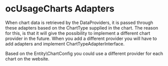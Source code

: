 ocUsageCharts Adapters
======================
When chart data is retrieved by the DataProviders, it is passed through these adapters based on the ChartType supplied in the chart.
The reason for this, is that it will give the possibility to implement a different chart provider in the future.
When you add a different provider you will have to add adapters and implement ChartTypeAdapterInterface.

Based on the Entity\ChartConfig you could use a different provider for each chart on the website.